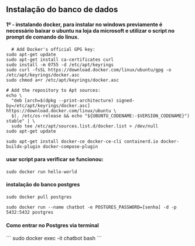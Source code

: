 <h2>Instalação do banco de dados</h2>

<h4>1º - instalando docker, para instalar no windows previamente é necessário baixar o ubuntu na loja da microsoft e utilizar o script no prompt de comando do linux.</h4>

```
  # Add Docker's official GPG key:
sudo apt-get update
sudo apt-get install ca-certificates curl
sudo install -m 0755 -d /etc/apt/keyrings
sudo curl -fsSL https://download.docker.com/linux/ubuntu/gpg -o /etc/apt/keyrings/docker.asc
sudo chmod a+r /etc/apt/keyrings/docker.asc

# Add the repository to Apt sources:
echo \
  "deb [arch=$(dpkg --print-architecture) signed-by=/etc/apt/keyrings/docker.asc] https://download.docker.com/linux/ubuntu \
  $(. /etc/os-release && echo "${UBUNTU_CODENAME:-$VERSION_CODENAME}") stable" | \
  sudo tee /etc/apt/sources.list.d/docker.list > /dev/null
sudo apt-get update
```

```
sudo apt-get install docker-ce docker-ce-cli containerd.io docker-buildx-plugin docker-compose-plugin
```
<h4>usar script para verificar se funcionou: </h4>

```
sudo docker run hello-world
```

<h4>instalação do banco postgres</h4>

```
sudo docker pull postgres
```

```
sudo docker run --name chatbot -e POSTGRES_PASSWORD=[senha] -d -p 5432:5432 postgres
```

<h4>Como entrar no Postgres via terminal</h4>
```
sudo docker exec -it chatbot bash
```
